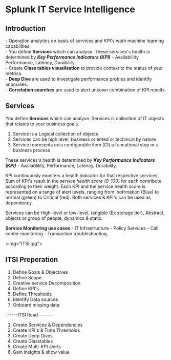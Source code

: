 # Splunk IT Service Intelligence

<h2>Introduction</h2>
- Operation analytics on basis of services and KPI's woth machine learning capabilities.<br>
- You define <b>Services</b> which can analyse. These services's health is determined by <b><i>Key Performance Indicators (KPI)</i></b> - Availablility, Performance, Latency, Durability.<br>
- Create <b>Glass tables visualisation</b> to provide context to the status of your metrics.<br>
- <b>Deep Dive </b> are used to investigate performance probles and identify anomalies. <br>
- <b>Correlation searches</b> are used to alert unkown combination of KPI results.<br>

<h2> Services</h2>
You define <b>Services</b> which can analyse. Services is collection of IT objects that relates to your business goals.
<ol>
<li>Service is a Logical collection of objects</li>
<li>Services can be high level, business oriented or technical by nature</li>
<li>Service represents ex:a configurable item (CI) a funcational step or a business process </li>
</ol>

These services's health is determined by <b><i>Key Performance Indicators (KPI)</i></b> - Availablility, Performance, Latency, Durability.

KPI continuously moniters a health indicator for that respective services. Sum of KPI's result in the <i>service health score (0-100)</i> for each contribute according to their weight. 
Each KPI and the service health score is represented on a range of alert levels, ranging from inofrmation (Blue) to normal (green) to Critical (red). Both services & KPI's can be used as dependency.

Services can be High-level or low-level, tangible (Ex storage tier), Abstract, objects or group of people, dynamics & static.

<b>Service Monitoring use cases</b>
    - IT Infrastructure
    - Policy Services
    - Call center monitoring
    - Transaction troubleshooting.

<img="ITSI.jpg">

<h2>ITSI Preperation</h2>
<ol>
<li>Define Goals & Objectives</li>
<li>Define Scope</li>
<li>Creative service Decomposition</li>
<li>Define KPI's</li>
<li>Define Thresholds</li>
<li>Identify Data sources</li>
<li>Onboard missing data</li>
</ol>
------ITSI Read-------
<ol>
<li>Create Services & Dependencies</li>
<li>Create KPI's & Tune Thresholds</li>
<li>Create Deep Dives</li>
<li>Create Glasstables</li>
<li>Create Multi-KPI alerts</li>
<li>Gain insights & show value</li>
</ol>